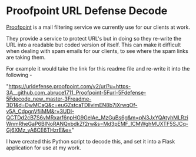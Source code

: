 # Proofpoint URL Defense Decode

<a href="https://www.proofpoint.com/uk/products/email-protection">Proofpoint</a> is a mail filtering service we currently use for our clients at work.

They provide a service to protect URL's but in doing so they re-write the URL into a readable but coded version of itself.
This can make it difficult when dealing with spam emails for our clients, to see where the spam links are taking them.

For example it would take the link for this readme file and re-write it into the following - 

"https://urldefense.proofpoint.com/v2/url?u=https-3A__github.com_abruce1711_Proofpoint-5Furl-5Fdefense-5Fdecode_new_master-3Freadme-3D1&d=DwMCaQ&c=euGZstcaTDllvimEN8b7jXrwqOf-v5A_CdpgnVfiiMM&r=3UDI-QCTDd2cB7S6vMRxarf6npHG9GelAe_MzGuBs6g&m=pN3JxYQAtyhMLRziWnmRheGaP6BINoRANQxbdkZf2rw&s=Md3pEMF_ICMWghMUXTF5SJCq-Gj6XMz_yA6CE6THzrE&e="

I have created this Python script to decode this, and set it into a Flask application for use at my work.
